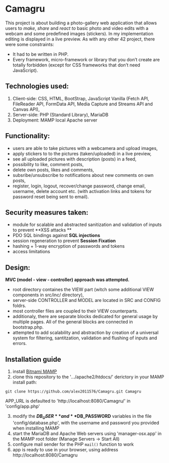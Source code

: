 # Camagru
This project is about building a photo-gallery web application that allows users to _make_, _share_ and _react to_ basic photo and video edits with a webcam and some predefined images (stickers). 
  In my implementation editing is displayed in a live preview.
  As with any other 42 project, there were some constraints:
* It had to be written in PHP.
* Every framework, micro-framework or library that you don’t create are totally forbidden (except for CSS frameworks that don’t need JavaScript).


## Technologies used:

1. Client-side: CSS, HTML, BootStrap, JavaScript Vanilla (Fetch API, FileReader API, FormData API, Media Capture and Streams API and Canvas API),
2. Server-side: PHP (Standard Library), MariaDB
3. Deployment: MAMP local Apache server

## Functionality:

- users are able to take pictures with a webcamera and upload images,
- apply stickers to to the pictures (taken/uploaded) in a live preview,
- see all uploaded pictures with description (posts) in a feed,
- possibility to like, comment posts,
- delete own posts, likes and comments,
- subsribe/unsubscribe to notifications about new comments on own posts,
- register, login, logout, recover/change password, change email, username, delete account etc. (with activation links and tokens for password reset being sent to email).

## Security measures taken:

- module for scalable and abstracted sanitization and validation of inputs to prevent **XSS attacks **
- PDO SQL bindings against **SQL injections**
- session regeneration to prevent **Session Fixation**
- hashing + 1-way encryption of passwords and tokens
- access limitations

## Design:

**MVC (model - view - controller) approach was attempted.**
- root directory containes the VIEW part (witch some additional VIEW components in src/inc/ directory),
- server-side CONTROLLER and MODEL are located in SRC and CONFIG foldrs. 
- most controller files are coupled to their VIEW counterparts.
- additionaly, there are separate blocks dedicated for general usage by multiple pages. All of the general blocks are connected in bootstrap.php.
- attempted to add scalability and abstraction by creation of a universal system for filtering, santitzation, validation and flushing of inputs and errors. 

## Installation guide

1. install [Bitnami MAMP](https://bitnami.com/stack/mamp)
2. clone this repository to the '.../apache2/htdocs/' derictory in your MAMP install path:
```
git clone https://github.com/alex2011576/Camagru.git Camagru
```
APP_URL is defaulted to 'http://localhost:8080/Camagru/' in 'config/app.php'

3. modify the **$DB_USER** and **$DB_PASSWORD** variables in the file 'config/database.php', with the username and password you provided when installing MAMP
4. start the MariaDB and Apache Web servers using 'manager-osx.app' in the MAMP root folder (Manage Servers -> Start All)
5. configure mail sender for the PHP `mail()` function to work
6. app is ready to use in your browser, using address http://localhost:8080/Camagru
